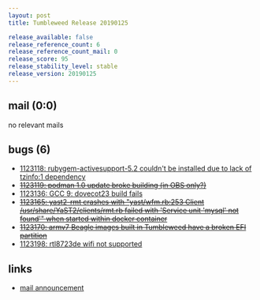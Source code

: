 ```yaml
---
layout: post
title: Tumbleweed Release 20190125

release_available: false
release_reference_count: 6
release_reference_count_mail: 0
release_score: 95
release_stability_level: stable
release_version: 20190125
---
```


## mail (0:0)

no relevant mails

## bugs (6)

<!--more-->

- [1123118: rubygem-activesupport-5.2 couldn't be installed due to lack of tzinfo:1 dependency](https://bugzilla.opensuse.org/show_bug.cgi?id=1123118)
- ~~[1123119: podman 1.0 update broke building (in OBS only?)](https://bugzilla.opensuse.org/show_bug.cgi?id=1123119)~~
- [1123136: GCC 9: dovecot23 build fails](https://bugzilla.opensuse.org/show_bug.cgi?id=1123136)
- ~~[1123165: yast2-rmt crashes with "yast/wfm.rb:253 Client /usr/share/YaST2/clients/rmt.rb failed with 'Service unit 'mysql' not found'" when started within docker container](https://bugzilla.opensuse.org/show_bug.cgi?id=1123165)~~
- ~~[1123170: armv7 Beagle images built in Tumbleweed have a broken EFI partition](https://bugzilla.opensuse.org/show_bug.cgi?id=1123170)~~
- [1123198: rtl8723de wifi not supported](https://bugzilla.opensuse.org/show_bug.cgi?id=1123198)



## links

- [mail announcement](https://lists.opensuse.org/opensuse-factory/2019-01/msg00477.html)
